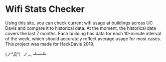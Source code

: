 # Wifi Stats Checker

Using this site, you can check current wifi usage at buildings across UC Davis and compare it to historical data. At the moment, the historical data covers the last 7 months. Each building has data for each 10-minute interval of the week, which should accurately reflect average usage for most cases. This project was made for HackDavis 2019. 


(ノ°Д°）ノ︵ ┻━┻
